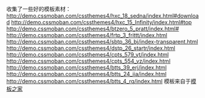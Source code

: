 收集了一些好的模板素材：<br>
http://demo.cssmoban.com/cssthemes4/hxc_18_sedna/index.html#download
http://demo.cssmoban.com/cssthemes4/hxc_15_Infinity/index.html#top
http://demo.cssmoban.com/cssthemes4/btzero_5_pratt/index.html#
http://demo.cssmoban.com/cssthemes4/frtp_3_frittt/index.html
http://demo.cssmoban.com/cssthemes4/sbtp_36_bj/index-transparent.html
http://demo.cssmoban.com/cssthemes4/dstp_26_startr/index.html
http://demo.cssmoban.com/cssthemes4/cpts_579_yt/index.html
http://demo.cssmoban.com/cssthemes4/cpts_554_vz/index.html
http://demo.cssmoban.com/cssthemes4/btts_39_erj/index.html
http://demo.cssmoban.com/cssthemes4/btts_24_iia/index.html
http://demo.cssmoban.com/cssthemes4/btts_4_rq/index.html
模板来自于[模板之家](http://www.cssmoban.com)